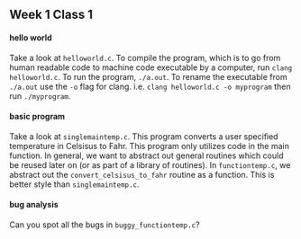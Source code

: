 ## Week 1 Class 1


#### hello world
Take a look at `helloworld.c`. To compile the program, which is to go from human readable code to machine code executable by a computer, run `clang helloworld.c`. To run the program, `./a.out`. To rename the executable from `./a.out` use the `-o` flag for clang. i.e. `clang helloworld.c -o myprogram` then run `./myprogram`. 

#### basic program 
Take a look at `singlemaintemp.c`. This program converts a user specified temperature in Celsisus to Fahr. This program only utilizes code in the main function. In general, we want to abstract out general routines which could be reused later on (or as part of a library of routines). In `functiontemp.c`, we abstract out the `convert_celsisus_to_fahr` routine as a function. This is better style than `singlemaintemp.c`. 


#### bug analysis
Can you spot all the bugs in `buggy_functiontemp.c`?